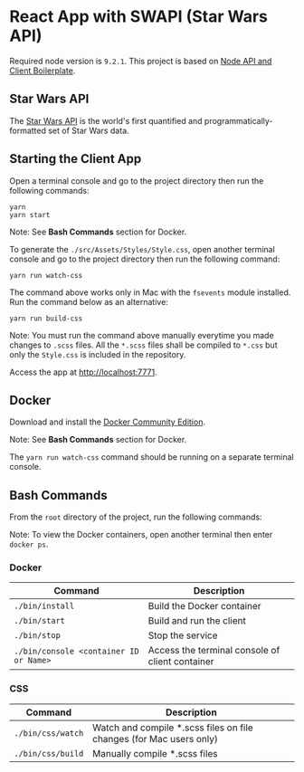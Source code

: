 # React App with SWAPI (Star Wars API)
Required node version is `9.2.1`. This project is based on [Node API and Client Boilerplate](https://github.com/rickyhurtado/node-api-and-client-boilerplate).

## Star Wars API

The [Star Wars API](https://swapi.co/) is the world's first quantified and programmatically-formatted set of Star Wars data.

## Starting the Client App

Open a terminal console and go to the project directory then run the following commands:

```
yarn
yarn start
```

Note: See **Bash Commands** section for Docker.

To generate the `./src/Assets/Styles/Style.css`, open another terminal console and go to the project directory then run the following command:

```
yarn run watch-css
```

The command above works only in Mac with the `fsevents` module installed. Run the command below as an alternative:

```
yarn run build-css
```

Note: You must run the command above manually everytime you made changes to `.scss` files.  All the `*.scss` files shall be compiled to `*.css` but only the `Style.css` is included in the repository.

Access the app at <http://localhost:7771>.

## Docker

Download and install the [Docker Community Edition](https://www.docker.com/community-edition).

Note: See **Bash Commands** section for Docker.

The `yarn run watch-css` command should be running on a separate terminal console.

## Bash Commands

From the `root` directory of the project, run the following commands:

Note: To view the Docker containers, open another terminal then enter `docker ps`.

### Docker

| Command                                | Description                                     |
|----------------------------------------|-------------------------------------------------|
| `./bin/install`                        | Build the Docker container                      |
| `./bin/start`                          | Build and run the client                        |
| `./bin/stop`                           | Stop the service                                |
| `./bin/console <container ID or Name>` | Access the terminal console of client container |

### CSS

| Command           | Description                                                         |
|-------------------|---------------------------------------------------------------------|
| `./bin/css/watch` | Watch and compile *.scss files on file changes (for Mac users only) |
| `./bin/css/build` | Manually compile *.scss files                                       |
